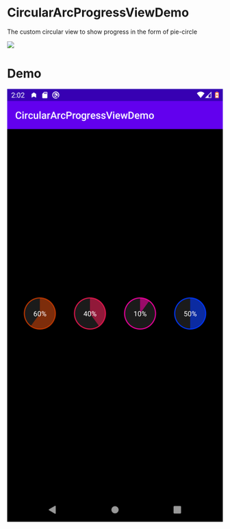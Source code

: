 # CircularArcProgressViewDemo
 The custom circular view to show progress in the form of pie-circle
 
 [![](https://jitpack.io/v/Vipul12Thawre/CircularArcProgressView.svg)](https://jitpack.io/#Vipul12Thawre/CircularArcProgressView)
 
 # Demo
 ![Demo](https://github.com/Vipul12Thawre/CircularArcProgressViewDemo/blob/master/app/showcase/Screenshot_1595579562.png)
